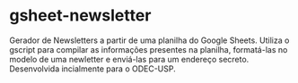 # gsheet-newsletter
Gerador de Newsletters a partir de uma planilha do Google Sheets. Utiliza o gscript para compilar as informações presentes na planilha, formatá-las no modelo de uma newletter e enviá-las para um endereço secreto. Desenvolvida incialmente para o ODEC-USP.

